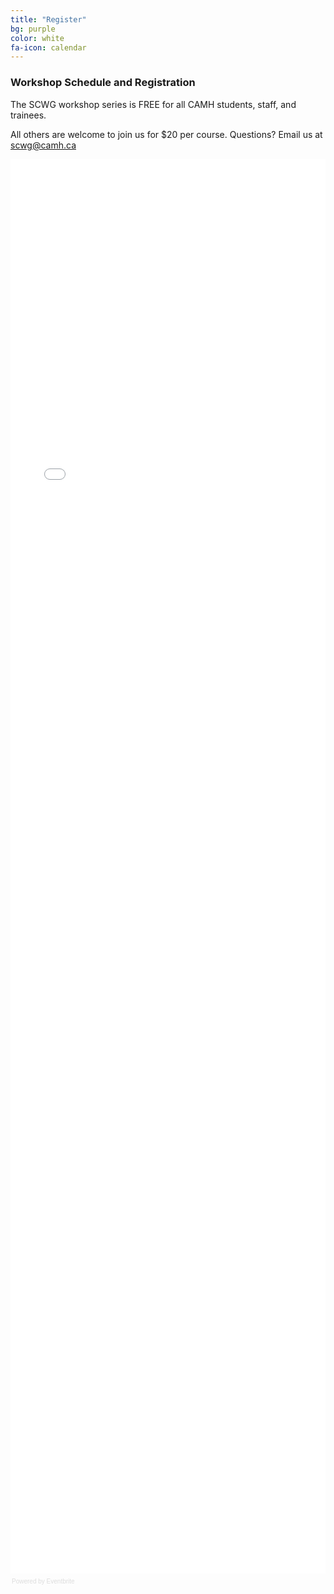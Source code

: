 ```yaml
---
title: "Register"
bg: purple
color: white 
fa-icon: calendar
---
```


### Workshop Schedule and Registration

The SCWG workshop series is FREE for all CAMH students, staff, and trainees.

All others are welcome to join us for $20 per course. Questions? Email us at scwg@camh.ca

<div style="width:100%; text-align:left;"><iframe src="//eventbrite.ca/tickets-external?eid=27746090303&ref=etckt" frameborder="0" height="2263" width="100%" vspace="0" hspace="0" marginheight="5" marginwidth="5" scrolling="auto" allowtransparency="true"></iframe><div style="font-family:Helvetica, Arial; font-size:10px; padding:5px 0 5px; margin:2px; width:100%; text-align:left;" ><a class="powered-by-eb" style="color: #dddddd; text-decoration: none;" target="_blank" href="http://www.eventbrite.ca/l/registration-online/">Powered by Eventbrite</a></div></div>


